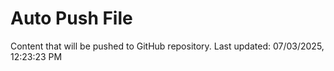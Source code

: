 # Auto Push File

Content that will be pushed to GitHub repository.
Last updated: 07/03/2025, 12:23:23 PM